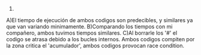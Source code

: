 1)
A)El tiempo de ejecución de ambos codigos son predecibles, y similares ya que van variando minimamente.
B)Comparando los tiempos con mi compañero, ambos tuvimos tiempos similares.
C)Al borrarle los '#' el codigo se atrasa debido a los bucles internos.
Ambos codigos compiten por la zona critica el 'acumulador', ambos codigos provocan race condition.
